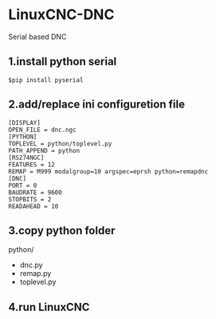 # LinuxCNC-DNC
Serial based DNC
## 1.install python serial
    $pip install pyserial
## 2.add/replace ini configuretion file
    [DISPLAY]
    OPEN_FILE = dnc.ngc
    [PYTHON]
    TOPLEVEL = python/toplevel.py
    PATH_APPEND = python
    [RS274NGC]
    FEATURES = 12
    REMAP = M999 modalgroup=10 argspec=eprsh python=remapdnc
    [DNC]
    PORT = 0
    BAUDRATE = 9600
    STOPBITS = 2
    READAHEAD = 10
## 3.copy python folder
python/
* dnc.py  
* remap.py  
* toplevel.py  
## 4.run LinuxCNC
